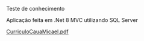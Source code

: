 Teste de conhecimento 

Aplicação feita em .Net 8 MVC utilizando SQL Server

[CurriculoCauaMicael.pdf](https://github.com/CauaMic4/TestePositivo/files/15252932/CurriculoCauaMicael.pdf)
